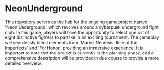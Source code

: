 # NeonUnderground
 This repository serves as the hub for the ongoing game project named 'Neon Underground,' which revolves around a cyberpunk underground fight club. In this game, players will have the opportunity to select one out of eight distinctive fighters to partake in an exciting tournament. The gameplay will seamlessly blend elements from 'Marvel Nemesis: Rise of the Imperfects' and 'For Honor,' providing an immersive experience. It is important to note that the project is currently in the planning phase, and a comprehensive description will be provided in due course to provide a more detailed overview.
